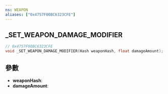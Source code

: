 ```yaml
---
ns: WEAPON
aliases: ["0x4757F00BC6323CFE"]
---
```

## _SET_WEAPON_DAMAGE_MODIFIER

```c
// 0x4757F00BC6323CFE
void _SET_WEAPON_DAMAGE_MODIFIER(Hash weaponHash, float damageAmount);
```

## 參數
* **weaponHash**: 
* **damageAmount**: 
